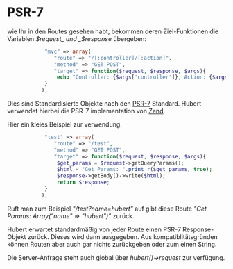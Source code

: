 # PSR-7

wie Ihr in den Routes gesehen habt, bekommen deren Ziel-Funktionen die Variablen _$request_ und _$response_ übergeben:
```php
            "mvc" => array(
               "route" => "/[:controller]/[:action]", 
               "method" => "GET|POST", 
               "target" => function($request, $response, $args){
                echo "Controller: {$args['controller']}, Action: {$args['action']}";
            }
           ),
```

Dies sind Standardisierte Objekte nach den [PSR-7](http://www.php-fig.org/psr/psr-7/) Standard. Hubert verwendet hierbei die PSR-7 implementation von [Zend](https://zendframework.github.io/zend-diactoros/).

Hier ein kleies Beispiel zur verwendung.
```php
            "test" => array(
               "route" => "/test", 
               "method" => "GET|POST", 
               "target" => function($request, $response, $args){
                $get_params = $request->getQueryParams();
                $html = "Get Params: ".print_r($get_params, true);
                $response->getBody()->write($html);
                return $response;
            }
           ),
```
Ruft man zum Beispiel _"/test?name=hubert"_ auf gibt diese Route _"Get Params: Array("name" => "hubert")"_ zurück.

Hubert erwartet standardmäßig von jeder Route einen PSR-7 Response-Objekt zurück. Dieses wird dann ausgegeben. Aus kompatiblitätsgründen können Routen aber auch gar nichts zurückgeben oder zum einen String.

Die Server-Anfrage steht auch global über _hubert()->request_ zur verfügung.

